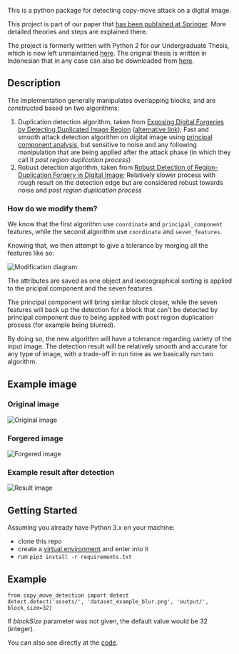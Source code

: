 This is a python package for detecting copy-move attack on a digital image.

This project is part of our paper that [has been published at Springer](https://link.springer.com/chapter/10.1007%2F978-3-030-73689-7_39). More detailed theories and steps are explained there.

The project is formerly written with Python 2 for our Undergraduate Thesis, which is now left unmaintained [here](https://github.com/rahmatnazali/image-copy-move-detection-python2). The original thesis is written in Indonesian that in any case can also be downloaded from [here](http://repository.its.ac.id/1801/).

## Description
The implementation generally manipulates overlapping blocks, and are constructed based on two algorithms:
1. Duplication detection algorithm, taken from [Exposing Digital Forgeries by Detecting Duplicated Image Region](http://www.ists.dartmouth.edu/library/102.pdf) ([alternative link](https://www.semanticscholar.org/paper/Exposing-Digital-Forgeries-by-Detecting-Duplicated-Popescu-Farid/b888c1b19014fe5663fd47703edbcb1d6e4124ab)); Fast and smooth attack detection algorithm on digital image using [principal component analysis](https://en.wikipedia.org/wiki/Principal_component_analysis), but sensitive to noise and any following manipulation that are being applied after the attack phase (in which they call it _post region duplication process_)
2. Robust detection algorithm, taken from [Robust Detection of Region-Duplication Forgery in Digital Image](https://ieeexplore.ieee.org/document/1699948); Relatively slower process with rough result on the detection edge but are considered robust towards noise and _post region duplication process_

### How do we modify them?

We know that the first algorithm use `coordinate` and `principal_component` features, while the second algorithm use `coordinate` and `seven_features`.

Knowing that, we then attempt to give a tolerance by merging all the features like so:

![Modification diagram](assets/modification_diagram.PNG?raw=true) 

The attributes are saved as one object and lexicographical sorting is applied to the pricipal component and the seven features.

The principal component will bring similar block closer, while the seven features will back up the detection for a block that can't be detected by principal component due to being applied with post region duplication process (for example being blurred).

By doing so, the new algorithm will have a tolerance regarding variety of the input image. The detection result will be relatively smooth and accurate for any type of image, with a trade-off in run time as we basically run two algorithm.

## Example image
### Original image
![Original image](assets/dataset_example.png?raw=true) 
### Forgered image
![Forgered image](assets/dataset_example_blur.png?raw=true)
### Example result after detection
![Result image](output/20191125_094809_lined_dataset_example_blur.png)

## Getting Started

Assuming you already have Python 3.x on your machine:
- clone this repo
- create a [virtual environment](https://docs.python.org/3/library/venv.html) and enter into it
- run `pip3 install -r requirements.txt`

## Example

```python3
from copy_move_detection import detect
detect.detect('assets/', 'dataset_example_blur.png', 'output/', block_size=32)
```

If _blockSize_ parameter was not given, the default value would be 32 (integer).

You can also see directly at the [code](examples/example_01.py).
